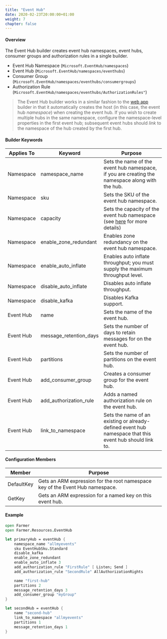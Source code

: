 ```yaml
---
title: "Event Hub"
date: 2020-02-23T20:00:00+01:00
weight: 7
chapter: false
---
```


#### Overview
The Event Hub builder creates event hub namespaces, event hubs, consumer groups and authorization rules in a single builder.

* Event Hub Namespace (`Microsoft.EventHub/namespaces`)
* Event Hub (`Microsoft.EventHub/namespaces/eventhubs`)
* Consumer Group (`Microsoft.EventHub/namespaces/eventhubs/consumergroups`)
* Authorization Rule (`Microsoft.EventHub/namespaces/eventhubs/AuthorizationRules"`)

> The Event Hub builder works in a similar fashion to the [web app](web-app) builder in that it automatically creates the host (in this case, the event hub *namespace*) when creating the event hub. If you wish to create multiple hubs in the same namespace, configure the namespace-level properties in the first event hub; subsequent event hubs should *link* to the namespace of the hub created by the first hub.

#### Builder Keywords
| Applies To | Keyword | Purpose |
|-|-|-|
| Namespace | namespace_name | Sets the name of the event hub namespace, if you are creating the namespace along with the hub. |
| Namespace | sku | Sets the SKU of the event hub namespace. |
| Namespace | capacity | Sets the capacity of the event hub namespace (see [here](https://docs.microsoft.com/en-gb/azure/event-hubs/event-hubs-faq#dedicated-clusters) for more details) |
| Namespace | enable_zone_redundant | Enables zone redundancy on the event hub namespace. |
| Namespace | enable_auto_inflate | Enables auto inflate throughput; you must supply the maximum throughput level. |
| Namespace | disable_auto_inflate | Disables auto inflate throughput. |
| Namespace | disable_kafka | Disables Kafka support. |
| Event Hub | name | Sets the name of the event hub. |
| Event Hub | message_retention_days | Sets the number of days to retain messages for on the event hub. |
| Event Hub | partitions | Sets the number of partitions on the event hub. |
| Event Hub | add_consumer_group | Creates a consumer group for the event hub. |
| Event Hub | add_authorization_rule | Adds a named authorization rule on the event hub. |
| Event Hub | link_to_namespace | Sets the name of an existing or already-defined event hub namespace that this event hub should link to. |


#### Configuration Members
| Member | Purpose |
|-|-|
| DefaultKey | Gets an ARM expression for the root namespace key of the Event Hub namespace. |
| GetKey | Gets an ARM expression for a named key on this event hub. |

#### Example

```fsharp
open Farmer
open Farmer.Resources.EventHub

let primaryHub = eventHub {
    namespace_name "allmyevents"
    sku EventHubSku.Standard
    disable_kafka
    enable_zone_redundant
    enable_auto_inflate 3
    add_authorization_rule "FirstRule" [ Listen; Send ]
    add_authorization_rule "SecondRule" AllAuthorizationRights

    name "first-hub"
    partitions 2
    message_retention_days 3
    add_consumer_group "myGroup"
}

let secondHub = eventHub {
    name "second-hub"
    link_to_namespace "allmyevents"
    partitions 1
    message_retention_days 1
}
```